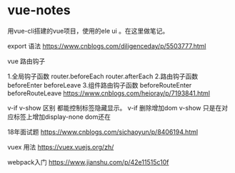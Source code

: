 # vue-notes
用vue-cli搭建的vue项目，使用的ele ui 。在这里做笔记。

export 语法 
https://www.cnblogs.com/diligenceday/p/5503777.html

vue 路由钩子

1.全局钩子函数    router.beforeEach   router.afterEach
2.路由钩子函数    beforeEnter  beforeLeave
3.组件路由钩子函数   beforeRouteEnter   beforeRouteLeave
https://www.cnblogs.com/heioray/p/7193841.html



v-if v-show 区别
都能控制标签隐藏显示。
v-if 删除增加dom   v-show 只是在对应标签上增加display-none  dom还在


18年面试题
https://www.cnblogs.com/sichaoyun/p/8406194.html


vuex 用法
https://vuex.vuejs.org/zh/

webpack入门
https://www.jianshu.com/p/42e11515c10f

